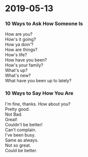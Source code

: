 # 2019-05-13

### 10 Ways to Ask How Someone Is

How are you?    
How's it going?   
How ya doin'?   
How are things?   
How's life?   
How have you been?  
How's your family?  
What's up?  
What's new?  
What have you been up to lately?

### 10 Ways to Say How You Are  

I'm fine, thanks. How about you?  
Pretty good.  
Not Bad.  
Great!  
Couldn't be better!  
Can't complain.  
I've been busy.  
Same as always.  
Not so great.  
Could be better.  












